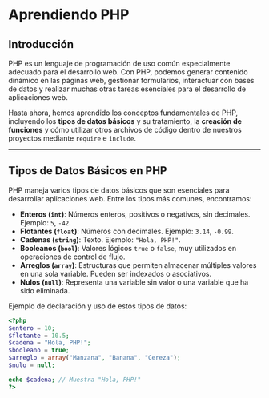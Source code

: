 # Aprendiendo PHP

## Introducción
PHP es un lenguaje de programación de uso común especialmente adecuado para el desarrollo web. Con PHP, podemos generar contenido dinámico en las páginas web, gestionar formularios, interactuar con bases de datos y realizar muchas otras tareas esenciales para el desarrollo de aplicaciones web.

Hasta ahora, hemos aprendido los conceptos fundamentales de PHP, incluyendo los **tipos de datos básicos** y su tratamiento, la **creación de funciones** y cómo utilizar otros archivos de código dentro de nuestros proyectos mediante `require` e `include`.

---

## Tipos de Datos Básicos en PHP

PHP maneja varios tipos de datos básicos que son esenciales para desarrollar aplicaciones web. Entre los tipos más comunes, encontramos:

- **Enteros (`int`)**: Números enteros, positivos o negativos, sin decimales. Ejemplo: `5`, `-42`.
- **Flotantes (`float`)**: Números con decimales. Ejemplo: `3.14`, `-0.99`.
- **Cadenas (`string`)**: Texto. Ejemplo: `"Hola, PHP!"`.
- **Booleanos (`bool`)**: Valores lógicos `true` o `false`, muy utilizados en operaciones de control de flujo.
- **Arreglos (`array`)**: Estructuras que permiten almacenar múltiples valores en una sola variable. Pueden ser indexados o asociativos.
- **Nulos (`null`)**: Representa una variable sin valor o una variable que ha sido eliminada.

Ejemplo de declaración y uso de estos tipos de datos:

```php
<?php
$entero = 10;
$flotante = 10.5;
$cadena = "Hola, PHP!";
$booleano = true;
$arreglo = array("Manzana", "Banana", "Cereza");
$nulo = null;

echo $cadena; // Muestra "Hola, PHP!"
?>
